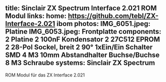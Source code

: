 title: Sinclair ZX Spectrum Interface 2.021 ROM Modul
links:
    home: https://github.com/tebl/ZX-Interface-2.021
    ibom
photos:
    IMG_6051.jpeg: Platine
    IMG_6053.jpeg: Frontplatte
components:
    2 Platine
    2 100nF Kondensator
    2 27C512 EPROM
    2 28-Pol Sockel, breit
    2 90° 1xEin/Ein Schalter SMD
    4 M3 10mm Abstandhalter Buchse/Buchse
    8 M3 Schraube
systems:
    Sinclair ZX Spectrum
---
ROM Modul für das ZX Interface 2.021
